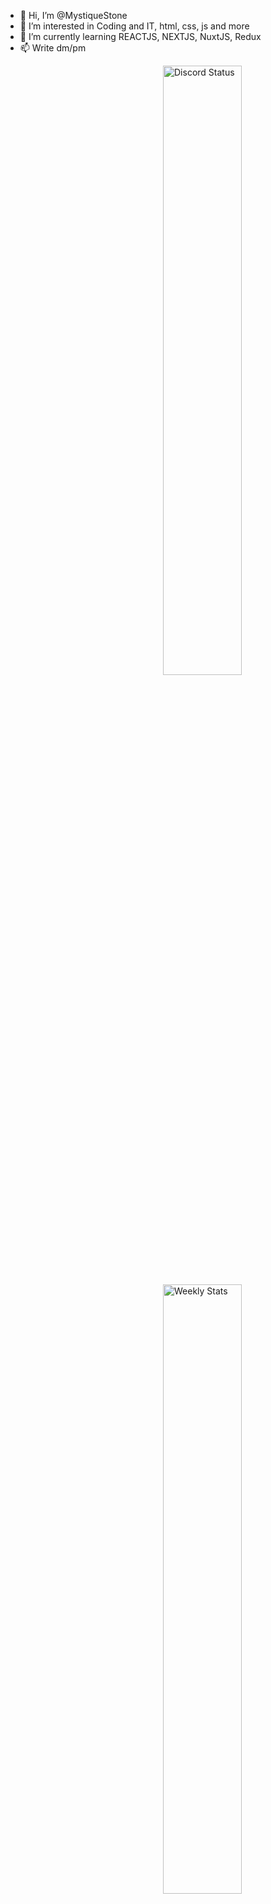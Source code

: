 - 👋 Hi, I’m @MystiqueStone
- 👀 I’m interested in Coding and IT, html, css, js and more
- 🌱 I’m currently learning REACTJS, NEXTJS, NuxtJS, Redux
- 📫 Write dm/pm
<!---
ScuffedFoxyDragon/ScuffedFoxyDragon is a ✨ special ✨ repository because its `README.md` (this file) appears on your GitHub profile.
You can click the Preview link to take a look at your changes.
--->

<a href="[https://discord.com/users/979154357071278220](https://discord.com/users/979154357071278220)" target="_blank">
	<img width="50%" align="right" alt="Discord Status" src="[https://lanyard.cnrad.dev/api/81440962496172032](https://lanyard.cnrad.dev/api/979154357071278220)?bg=1f1f1f&borderRadius=5px">
</a>
<a href="https://wakatime.com/@F0xYG0d | PGD" target="_blank">
	<img width="50%" align="right" alt="Weekly Stats" src="https://github-readme-stats.vercel.app/api/wakatime?username=F0xYG0d | PGD&border_radius=5px&theme=dark&bg_color=1f1f1f&border_color=1f1f1f&icon_color=58a6ff&show_icons=true&disable_animations=true&custom_title=Weekly%20Stats">
</a>
